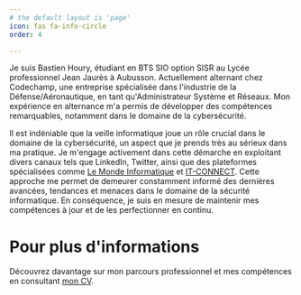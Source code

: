 ```yaml
---
# the default layout is 'page'
icon: fas fa-info-circle
order: 4

--- 
```


Je suis Bastien Houry, étudiant en BTS SIO option SISR au Lycée professionnel Jean Jaurès à Aubusson. Actuellement alternant chez Codechamp, une entreprise spécialisée dans l'industrie de la Défense/Aéronautique, en tant qu'Administrateur Système et Réseaux. Mon expérience en alternance m'a permis de développer des compétences remarquables, notamment dans le domaine de la cybersécurité.

Il est indéniable que la veille informatique joue un rôle crucial dans le domaine de la cybersécurité, un aspect que je prends très au sérieux dans ma pratique. Je m'engage activement dans cette démarche en exploitant divers canaux tels que LinkedIn, Twitter, ainsi que des plateformes spécialisées comme [Le Monde Informatique](https://www.lemondeinformatique.fr/) et [IT-CONNECT](https://www.it-connect.fr/actualites/). Cette approche me permet de demeurer constamment informé des dernières avancées, tendances et menaces dans le domaine de la sécurité informatique. En conséquence, je suis en mesure de maintenir mes compétences à jour et de les perfectionner en continu.

# Pour plus d'informations

Découvrez davantage sur mon parcours professionnel et mes compétences en consultant [mon CV](https://storage.cloud.google.com/cv_bastien_houry/Bastien_Houry_CV.pdf?authuser=1).